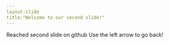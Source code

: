 ```yaml
---
layout:slide
title:"Welcome to our second slide!"
---
```

Reached second slide on github
Use the left arrow to go back!
